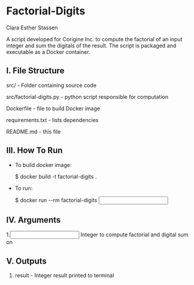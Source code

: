 # Factorial-Digits 

Clara Esther Stassen

A script developed for Corigine Inc. to compute the factorial of an input 
integer and sum the digitals of the result. The script is packaged and 
executable as a Docker container.

I. File Structure
------------------
src/ - Folder containing source code

src/factorial-digits.py - python script responsible for computation

Dockerfile - file to build Docker image

requirements.txt - lists dependencies

README.md - this file

III. How To Run
----------------
- To build docker image:

    $ docker build -t factorial-digits .
    
- To run:

   $ docker run --rm factorial-digits <input integer>

IV. Arguments
--------------
1.<input integer>    Integer to compute factorial and digital sum on


V. Outputs
--------------
1. result    -    Integer result printed to terminal

